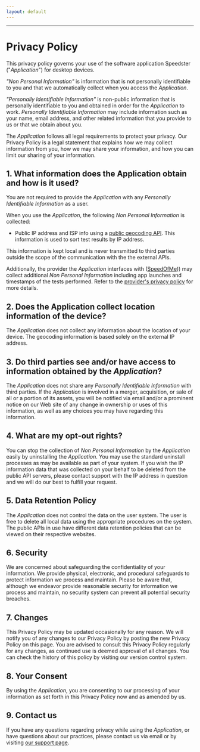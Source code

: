 ```yaml
---
layout: default
---
```


***

# Privacy Policy

This privacy policy governs your use of the software application Speedster ("*Application*") for desktop devices.

*"Non Personal Information"* is information that is not personally identifiable to you and that we automatically collect when you access the *Application*.

*"Personally Identifiable Information"* is non-public information that is personally identifiable to you and obtained in order for the *Application* to work. *Personally Identifiable Information* may include information such as your name, email address, and other related information that you provide to us or that we obtain about you.

The *Application* follows all legal requirements to protect your privacy. Our Privacy Policy is a legal statement that explains how we may collect information from you, how we may share your information, and how you can limit our sharing of your information.

## 1. What information does the Application obtain and how is it used?

You are not required to provide the *Application* with any *Personally Identifiable Information* as a user.

When you use the *Application*, the following *Non Personal Information* is collected:

- Public IP address and ISP info using a [public geocoding API](http://ip-api.com). This information is used to sort test results by IP address.

This information is kept local and is never transmitted to third parties outside the scope of the communication with the the external APIs.

Additionally, the provider the *Application* interfaces with ([SpeedOfMe](https://speedof.me))) may collect additional *Non Personal Information* including app launches and timestamps of the tests performed. Refer to the [provider's privacy policy](http://speedof.me/privacy.html) for more details.

## 2. Does the Application collect location information of the device?

The *Application* does not collect any information about the location of your device. The geocoding information is based solely on the external IP address.

## 3. Do third parties see and/or have access to information obtained by the *Application*?

The *Application* does not share any *Personally Identifiable Information* with third parties. If the *Application* is involved in a merger, acquisition, or sale of all or a portion of its assets, you will be notified via email and/or a prominent notice on our Web site of any change in ownership or uses of this information, as well as any choices you may have regarding this information.

## 4. What are my opt-out rights?

You can stop the collection of *Non Personal Information* by the *Application* easily by uninstalling the *Application*. You may use the standard uninstall processes as may be available as part of your system. If you wish the IP information data that was collected on your behalf to be deleted from the public API servers, please contact support with the IP address in question and we will do our best to fulfill your request.

## 5. Data Retention Policy

The *Application* does not control the data on the user system. The user is free to delete all local data using the appropriate procedures on the system. The public APIs in use have different data retention policies that can be viewed on their respective websites.

## 6. Security

We are concerned about safeguarding the confidentiality of your information. We provide physical, electronic, and procedural safeguards to protect information we process and maintain. Please be aware that, although we endeavor provide reasonable security for information we process and maintain, no security system can prevent all potential security breaches.

## 7. Changes

This Privacy Policy may be updated occasionally for any reason. We will notify you of any changes to our Privacy Policy by posting the new Privacy Policy on this page. You are advised to consult this Privacy Policy regularly for any changes, as continued use is deemed approval of all changes. You can check the history of this policy by visiting our version control system.

## 8. Your Consent

By using the *Application*, you are consenting to our processing of your information as set forth in this Privacy Policy now and as amended by us.

## 9. Contact us

If you have any questions regarding privacy while using the *Application*, or have questions about our practices, please contact us via email or by visiting [our support page](/support).
